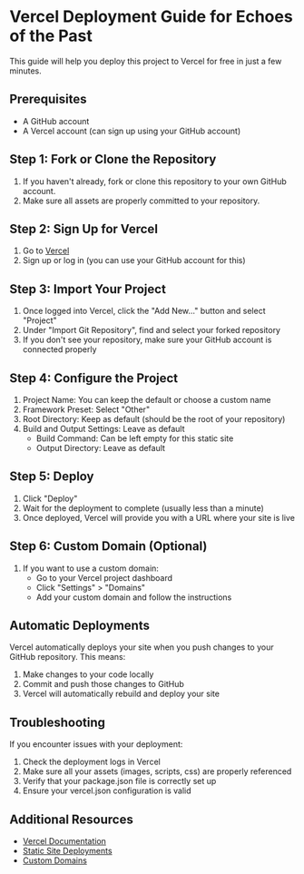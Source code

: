 # Vercel Deployment Guide for Echoes of the Past

This guide will help you deploy this project to Vercel for free in just a few minutes.

## Prerequisites

- A GitHub account
- A Vercel account (can sign up using your GitHub account)

## Step 1: Fork or Clone the Repository

1. If you haven't already, fork or clone this repository to your own GitHub account.
2. Make sure all assets are properly committed to your repository.

## Step 2: Sign Up for Vercel

1. Go to [Vercel](https://vercel.com)
2. Sign up or log in (you can use your GitHub account for this)

## Step 3: Import Your Project

1. Once logged into Vercel, click the "Add New..." button and select "Project"
2. Under "Import Git Repository", find and select your forked repository
3. If you don't see your repository, make sure your GitHub account is connected properly

## Step 4: Configure the Project

1. Project Name: You can keep the default or choose a custom name
2. Framework Preset: Select "Other"
3. Root Directory: Keep as default (should be the root of your repository)
4. Build and Output Settings: Leave as default
   - Build Command: Can be left empty for this static site
   - Output Directory: Leave as default

## Step 5: Deploy

1. Click "Deploy"
2. Wait for the deployment to complete (usually less than a minute)
3. Once deployed, Vercel will provide you with a URL where your site is live

## Step 6: Custom Domain (Optional)

1. If you want to use a custom domain:
   - Go to your Vercel project dashboard
   - Click "Settings" > "Domains"
   - Add your custom domain and follow the instructions

## Automatic Deployments

Vercel automatically deploys your site when you push changes to your GitHub repository. This means:

1. Make changes to your code locally
2. Commit and push those changes to GitHub
3. Vercel will automatically rebuild and deploy your site

## Troubleshooting

If you encounter issues with your deployment:

1. Check the deployment logs in Vercel
2. Make sure all your assets (images, scripts, css) are properly referenced
3. Verify that your package.json file is correctly set up
4. Ensure your vercel.json configuration is valid

## Additional Resources

- [Vercel Documentation](https://vercel.com/docs)
- [Static Site Deployments](https://vercel.com/docs/concepts/deployments/static-deployments)
- [Custom Domains](https://vercel.com/docs/concepts/projects/domains) 